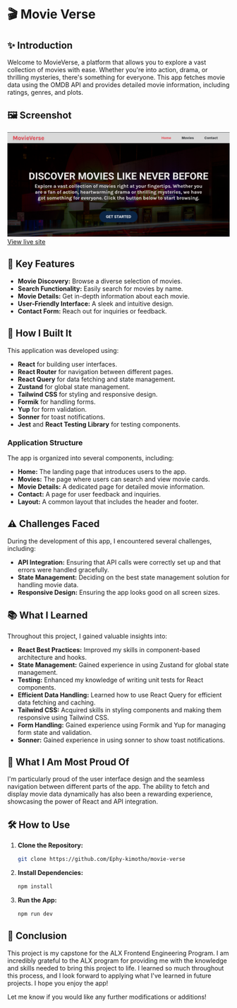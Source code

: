 # 🎬 Movie Verse

## ✨ Introduction

Welcome to MovieVerse, a platform that allows you to explore a vast collection of movies with ease. Whether you're into action, drama, or thrilling mysteries, there's something for everyone. This app fetches movie data using the OMDB API and provides detailed movie information, including ratings, genres, and plots.

## 🖼️ Screenshot

![Screenshot](./src/assets/movieVerse.png)
[View live site](https://movie-verse-a20.netlify.app)

## 🔑 Key Features

- **Movie Discovery:** Browse a diverse selection of movies.
- **Search Functionality:** Easily search for movies by name.
- **Movie Details:** Get in-depth information about each movie.
- **User-Friendly Interface:** A sleek and intuitive design.
- **Contact Form:** Reach out for inquiries or feedback.

## 🔨 How I Built It

This application was developed using:

- **React** for building user interfaces.
- **React Router** for navigation between different pages.
- **React Query** for data fetching and state management.
- **Zustand** for global state management.
- **Tailwind CSS** for styling and responsive design.
- **Formik** for handling forms.
- **Yup** for form validation.
- **Sonner** for toast notifications.
- **Jest** and **React Testing Library** for testing components.

### Application Structure

The app is organized into several components, including:

- **Home:** The landing page that introduces users to the app.
- **Movies:** The page where users can search and view movie cards.
- **Movie Details:** A dedicated page for detailed movie information.
- **Contact:** A page for user feedback and inquiries.
- **Layout:** A common layout that includes the header and footer.

## ⚠️ Challenges Faced

During the development of this app, I encountered several challenges, including:

- **API Integration:** Ensuring that API calls were correctly set up and that errors were handled gracefully.
- **State Management:** Deciding on the best state management solution for handling movie data.
- **Responsive Design:** Ensuring the app looks good on all screen sizes.

## 📚 What I Learned

Throughout this project, I gained valuable insights into:

- **React Best Practices:** Improved my skills in component-based architecture and hooks.
- **State Management:** Gained experience in using Zustand for global state management.
- **Testing:** Enhanced my knowledge of writing unit tests for React components.
- **Efficient Data Handling:** Learned how to use React Query for efficient data fetching and caching.
- **Tailwind CSS:** Acquired skills in styling components and making them responsive using Tailwind CSS.
- **Form Handling:** Gained experience using Formik and Yup for managing form state and validation.
- **Sonner:** Gained experience in using sonner to show toast notifications.

## 🌟 What I Am Most Proud Of

I'm particularly proud of the user interface design and the seamless navigation between different parts of the app. The ability to fetch and display movie data dynamically has also been a rewarding experience, showcasing the power of React and API integration.

## 🛠️ How to Use

1.  **Clone the Repository:**
    ```bash
    git clone https://github.com/Ephy-kimotho/movie-verse
    ```
2.  **Install Dependencies:**
    ```bash
    npm install
    ```
3.  **Run the App:**
    ```bash
    npm run dev
    ```

## 🚀 Conclusion

This project is my capstone for the ALX Frontend Engineering Program. I am incredibly grateful to the ALX program for providing me with the knowledge and skills needed to bring this project to life. I learned so much throughout this process, and I look forward to applying what I've learned in future projects. I hope you enjoy the app!

Let me know if you would like any further modifications or additions!
